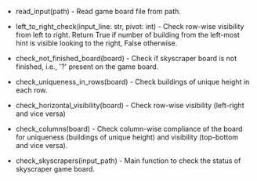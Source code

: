 - read_input(path) - Read game board file from path.

- left_to_right_check(input_line: str, pivot: int) -  Check row-wise visibility from left to right.
Return True if number of building from the left-most hint is visible looking to the right,
False otherwise.

- check_not_finished_board(board) - Check if skyscraper board is not finished, i.e., '?' present on the game board.

- check_uniqueness_in_rows(board) - Check buildings of unique height in each row.

- check_horizontal_visibility(board) - Check row-wise visibility (left-right and vice versa)

- check_columns(board) - Check column-wise compliance of the board for uniqueness (buildings of
unique height) and visibility (top-bottom and vice versa).

- check_skyscrapers(input_path) - Main function to check the status of skyscraper game board.